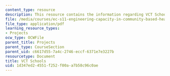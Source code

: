 ```yaml
---
content_type: resource
description: This resource contains the information regarding VCT Schools.
file: /media/courses/ec-s11-engineering-capacity-in-community-based-healthcare-fall-2005/1d347ed24551f252f00aa7b58c96c0ae_MITEC_S11F05_vct_schools.pdf
file_type: application/pdf
learning_resource_types:
- Projects
ocw_type: OCWFile
parent_title: Projects
parent_type: CourseSection
parent_uid: c6617d55-7a4c-2746-eccf-6371e7e3227b
resourcetype: Document
title: VCT Schools
uid: 1d347ed2-4551-f252-f00a-a7b58c96c0ae
---
```

